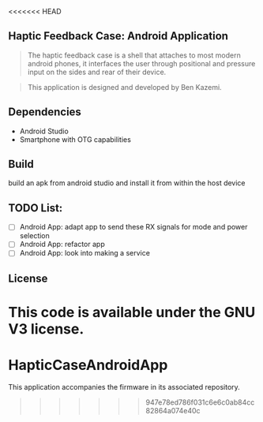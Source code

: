 <<<<<<< HEAD
## Haptic Feedback Case: Android Application
> The haptic feedback case is a shell that attaches to most modern android phones, it interfaces the user through positional and pressure input on the sides and rear of their device.   

> This application is designed and developed by Ben Kazemi. 

## Dependencies
- Android Studio
- Smartphone with OTG capabilities 

## Build
build an apk from android studio and install it from within the host device

## TODO List:
- [ ] Android App: adapt app to send these RX signals for mode and power selection
- [ ] Android App: refactor app 
- [ ] Android App: look into making a service

## License 

This code is available under the GNU V3 license. 
=======
# HapticCaseAndroidApp
This application accompanies the firmware in its associated repository. 
>>>>>>> 947e78ed786f031c6e6c0ab84cc82864a074e40c
